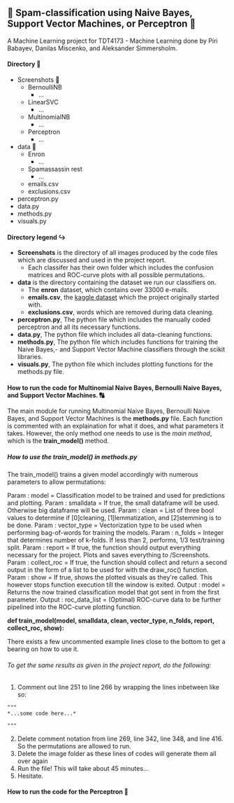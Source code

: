 ## :e-mail: Spam-classification using Naive Bayes, Support Vector Machines, or Perceptron :e-mail:

A Machine Learning project for TDT4173 - Machine Learning done by Piri Babayev, Danilas Miscenko, and Aleksander Simmersholm.


#### Directory :file_folder:

- Screenshots :open_file_folder:
  - BernoulliNB 
    - ...
  - LinearSVC
    - ...
  - MultinomialNB
    - ...
  - Perceptron
    - ...
- data :open_file_folder:
  - Enron
    - ...
  - Spamassassin rest
    - ...
  - emails.csv
  - exclusions.csv
- perceptron.py
- data.py
- methods.py
- visuals.py


#### Directory legend :arrow_right_hook:

- **Screenshots** is the directory of all images produced by the code files which are discussed and used in the project report.
  - Each classifer has their own folder which includes the confusion matrices and ROC-curve plots with all possible permutations.
- **data** is the directory containing the dataset we run our classifiers on.
  - The **enron** dataset, which contains over 33000 e-mails.
  - **emails.csv**, the [kaggle dataset](https://www.kaggle.com/ozlerhakan/spam-or-not-spam-dataset) which the project originally started with.
  - **exclusions.csv**, words which are removed during data cleaning. 
- **perceptron.py**, The python file which includes the manually coded perceptron and all its necessary functions. 
- **data.py**, The python file which includes all data-cleaning functions. 
- **methods.py**, The python file which includes functions for training the Naive Bayes,- and Support Vector Machine classifiers through the scikit libraries.
- **visuals.py**, The python file which includes plotting functions for the methods.py file.


#### How to run the code for Multinomial Naive Bayes, Bernoulli Naive Bayes, and Support Vector Machines. :capital_abcd:

The main module for running Multinomial Naive Bayes, Bernoulli Naive Bayes, and Support Vector Machines is the **methods.py** file.
Each function is commented with an explaination for what it does, and what parameters it takes.
However, the only method one needs to use is the *main method*, which is the **train_model()** method.

##### How to use the train_model() in methods.py

The train_model() trains a given model accordingly with numerous parameters to allow permutations:

Param  : model         = Classification model to be trained and used for predictions and plotting.
Param  : smalldata     = If true, the small dataframe will be used. Otherwise big dataframe will be used.
Param  : clean         = List of three bool values to determine if [0]cleaning, [1]lemmatization, and [2]stemming is to be done.
Param  : vector_type   = Vectorization type to be used when performing bag-of-words for training the models.
Param  : n_folds       = Integer that determines number of k-folds. If less than 2, performs, 1/3 test/training split.
Param  : report        = If true, the function should output everything necessary for the project. Plots and saves everything to /Screenshots.
Param  : collect_roc   = If true, the function should collect and return a second output in the form of a list to be used for with the draw_roc() function. 
Param  : show          = If true, shows the plotted visuals as they're called. This however stops function execution till the window is exited. 
Output : model         = Returns the now trained classification model that got sent in from the first parameter.
Output : roc_data_list = (Optimal) ROC-curve data to be further pipelined into the ROC-curve plotting function.

**def train_model(model, smalldata, clean, vector_type, n_folds, report, collect_roc, show):**

There exists a few uncommented example lines close to the bottom to get a bearing on how to use it.

###### To get the same results as given in the project report, do the following:

1. Comment out line 251 to line 266 by wrapping the lines inbetween like so:
```
"""
*...some code here...*

"""
```
2. Delete comment notation from line 269, line 342, line 348, and line 416. So the permutations are allowed to run.
3. Delete the image folder as these lines of codes will generate them all over again
4. Run the file! This will take about 45 minutes...
5. Hesitate. 

#### How to run the code for the Perceptron :eyes: